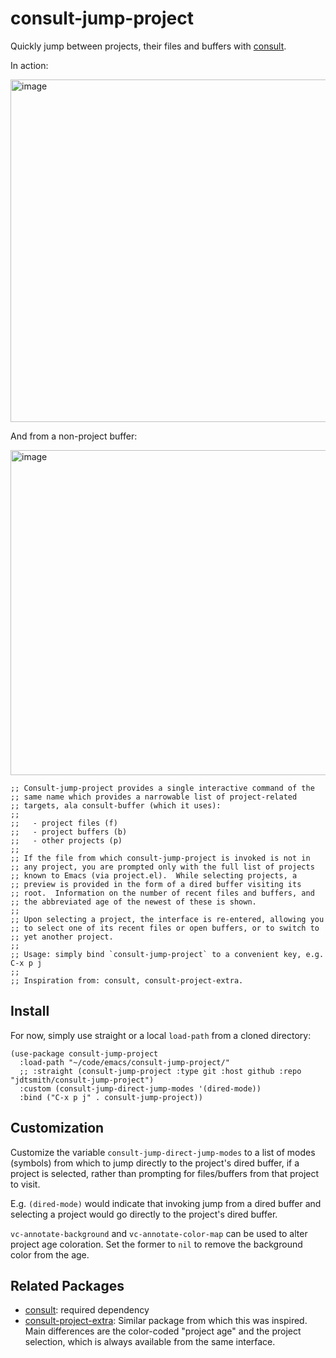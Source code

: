 # consult-jump-project

Quickly jump between projects, their files and buffers with [consult](https://github.com/minad/consult).

In action: 

<img width="548" alt="image" src="https://user-images.githubusercontent.com/93749/180622965-892d84d2-c6c5-4824-943e-404dfd49c9ed.png">

And from a non-project buffer:

<img width="520" alt="image" src="https://user-images.githubusercontent.com/93749/163687169-f244d194-84af-41c5-8214-75d846c8c65b.png">


```elisp
;; Consult-jump-project provides a single interactive command of the
;; same name which provides a narrowable list of project-related
;; targets, ala consult-buffer (which it uses):
;; 
;;   - project files (f)
;;   - project buffers (b)
;;   - other projects (p)
;;
;; If the file from which consult-jump-project is invoked is not in
;; any project, you are prompted only with the full list of projects
;; known to Emacs (via project.el).  While selecting projects, a
;; preview is provided in the form of a dired buffer visiting its
;; root.  Information on the number of recent files and buffers, and
;; the abbreviated age of the newest of these is shown.
;;
;; Upon selecting a project, the interface is re-entered, allowing you
;; to select one of its recent files or open buffers, or to switch to
;; yet another project.
;;
;; Usage: simply bind `consult-jump-project` to a convenient key, e.g. C-x p j
;;
;; Inspiration from: consult, consult-project-extra.
```

## Install

For now, simply use straight or a local `load-path` from a cloned directory:

```elisp
(use-package consult-jump-project
  :load-path "~/code/emacs/consult-jump-project/"
  ;; :straight (consult-jump-project :type git :host github :repo "jdtsmith/consult-jump-project")
  :custom (consult-jump-direct-jump-modes '(dired-mode))
  :bind ("C-x p j" . consult-jump-project))
```

## Customization

Customize the variable `consult-jump-direct-jump-modes` to a list of modes (symbols) from which to jump directly to the project's dired buffer, if a project is selected, rather than prompting for files/buffers from that project to visit.  

E.g. `(dired-mode)` would indicate that invoking jump from a dired buffer and selecting a project would go directly to the project's dired buffer.

`vc-annotate-background` and `vc-annotate-color-map` can be used to alter project age coloration.  Set the former to `nil` to remove the background color from the age. 

## Related Packages

- [consult](https://github.com/minad/consult): required dependency
- [consult-project-extra](https://github.com/Qkessler/consult-project-extra): Similar package from which this was inspired. Main differences are the color-coded "project age" and the project selection, which is always available from the same interface. 

